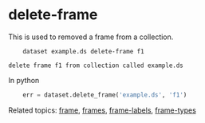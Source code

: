 
# delete-frame

This is used to removed a frame from a collection.

```shell
    dataset example.ds delete-frame f1
```

    delete frame f1 from collection called example.ds

In python

```python
    err = dataset.delete_frame('example.ds', 'f1')
```

Related topics: [frame](frame.html), [frames](frames.html), [frame-labels](frame-labels.html), [frame-types](frame-types.html)

